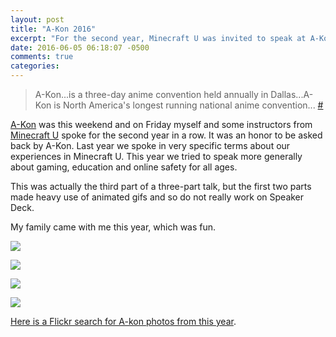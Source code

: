 ```yaml
---
layout: post
title: "A-Kon 2016"
excerpt: "For the second year, Minecraft U was invited to speak at A-Kon"
date: 2016-06-05 06:18:07 -0500
comments: true
categories: 
---
```


> A-Kon...is a three-day anime convention held annually in Dallas...A-Kon is North America's longest running national anime convention... [#](https://en.wikipedia.org/wiki/Project_A-Kon)

[A-Kon](http://www.a-kon.com/) was this weekend and on Friday myself and some instructors from [Minecraft U](http://www.minecraftu.org) spoke for the second year in a row. It was an honor to be asked back by A-Kon. Last year we spoke in very specific terms about our experiences in Minecraft U. This year we tried to speak more generally about gaming, education and online safety for all ages.

<script async class="speakerdeck-embed" data-id="4fbedd8f311c4ebc98c07d81b28d8080" data-ratio="1.33333333333333" src="//speakerdeck.com/assets/embed.js"></script>

This was actually the third part of a three-part talk, but the first two parts made heavy use of animated gifs and so do not really work on Speaker Deck.

My family came with me this year, which was fun.

![]({{site.baseurl}}/assets/2016/06/akon0.jpg)

![]({{site.baseurl}}/assets/2016/06/akon1.jpg)

![]({{site.baseurl}}/assets/2016/06/akon2.jpg)

![]({{site.baseurl}}/assets/2016/06/akon3.jpg)

[Here is a Flickr search for A-kon photos from this year](https://www.flickr.com/search/?text=a-kon&sort=date-taken-desc&view_all=1&min_taken_date=1464757200&max_taken_date=1467349199&dimension_search_mode=min&height=640&width=640&media=photos).
